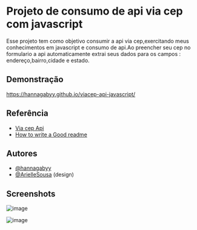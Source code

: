 
# Projeto de consumo de api via cep com javascript

Esse projeto tem como objetivo consumir a api via cep,exercitando meus conhecimentos em javascript e consumo de api.Ao preencher seu cep no formulario a api automaticamente extrai seus dados para os campos : endereço,bairro,cidade e estado.


## Demonstração

https://hannagabyy.github.io/viacep-api-javascript/


## Referência

 - [Via cep Api](https://viacep.com.br)
 - [How to write a Good readme](https://bulldogjob.com/news/449-how-to-write-a-good-readme-for-your-github-project)


## Autores

- [@hannagabyy](https://github.com/hannagabyy)
- [@ArielleSousa](https://github.com/ArielleSousa) (design)


## Screenshots

![image](https://user-images.githubusercontent.com/48922227/189780539-205b4f5f-53b2-4234-8202-2c54b10ac058.png)

![image](https://user-images.githubusercontent.com/48922227/189780728-32d68ff0-36c5-4c40-b5ad-887e0c5ea885.png)

